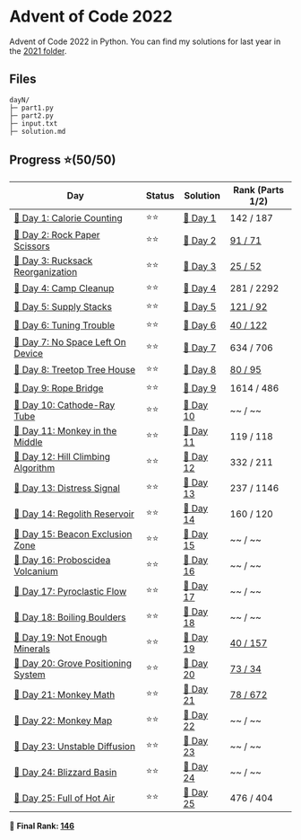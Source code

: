 # Advent of Code 2022
Advent of Code 2022 in Python. You can find my solutions for last year in the [2021 folder](/2021/README.md).

## Files
```
dayN/
├─ part1.py
├─ part2.py
├─ input.txt
├─ solution.md
```

## Progress ⭐(50/50)
| Day                                    | Status   | Solution                           | Rank (Parts 1/2)       |
| -----------                           | ---------| --------                            | ---------   |
| [🎄 Day 1: Calorie Counting](2022/day1)       | ⭐⭐    | [🎯 Day 1](2022/day1/solution.md)   | 142 / 187  |
| [🎄 Day 2: Rock Paper Scissors](2022/day2)    | ⭐⭐    | [🎯 Day 2](2022/day2/solution.md)   | [91 / 71](https://adventofcode.com/2022/leaderboard/day/2)  |
| [🎄 Day 3: Rucksack Reorganization](2022/day3) | ⭐⭐    | [🎯 Day 3](2022/day3/solution.md)  | [ 25 / 52](https://adventofcode.com/2022/leaderboard/day/3)  |
| [🎄 Day 4: Camp Cleanup](2022/day4) | ⭐⭐    | [🎯 Day 4](2022/day4/solution.md)  | 281 / 2292  |
| [🎄 Day 5: Supply Stacks](2022/day5) | ⭐⭐    | [🎯 Day 5](2022/day5/solution.md)  | [121 / 92](https://adventofcode.com/2022/leaderboard/day/5)  |
| [🎄 Day 6: Tuning Trouble](2022/day6) | ⭐⭐    | [🎯 Day 6](2022/day6/solution.md)  | [40 / 122](https://adventofcode.com/2022/leaderboard/day/6)  |
| [🎄 Day 7: No Space Left On Device](2022/day7) | ⭐⭐    | [🎯 Day 7](2022/day7/solution.md)  | 634 / 706 |
| [🎄 Day 8: Treetop Tree House](2022/day8) | ⭐⭐    | [🎯 Day 8](2022/day8/solution.md)  | [80 / 95](https://adventofcode.com/2022/leaderboard/day/8)  |
| [🎄 Day 9: Rope Bridge](2022/day9) | ⭐⭐    | [🎯 Day 9](2022/day9/solution.md)  | 1614 / 486 |
| [🎄 Day 10: Cathode-Ray Tube](2022/day10) | ⭐⭐    | [🎯 Day 10](2022/day10/solution.md)  | ~~ / ~~  |
| [🎄 Day 11: Monkey in the Middle](2022/day11) | ⭐⭐    | [🎯 Day 11](2022/day11/solution.md)  | 119 / 118  |
| [🎄 Day 12: Hill Climbing Algorithm](2022/day12) | ⭐⭐    | [🎯 Day 12](2022/day12/solution.md)  | 332 / 211  |
| [🎄 Day 13: Distress Signal](2022/day13) | ⭐⭐    | [🎯 Day 13](2022/day13/solution.md)  | 237 / 1146  |
| [🎄 Day 14: Regolith Reservoir](2022/day14) | ⭐⭐    | [🎯 Day 14](2022/day14/solution.md)  | 160 / 120  |
| [🎄 Day 15: Beacon Exclusion Zone](2022/day15) | ⭐⭐    | [🎯 Day 15](2022/day15/solution.md)  | ~~ / ~~  |
| [🎄 Day 16: Proboscidea Volcanium](2022/day16) | ⭐⭐    | [🎯 Day 16](2022/day16/solution.md)  | ~~ / ~~  |
| [🎄 Day 17: Pyroclastic Flow](2022/day17) | ⭐⭐    | [🎯 Day 17](2022/day17/solution.md)  | ~~ / ~~  |
| [🎄 Day 18: Boiling Boulders](2022/day18) | ⭐⭐    | [🎯 Day 18](2022/day18/solution.md)  | ~~ / ~~  |
| [🎄 Day 19: Not Enough Minerals](2022/day19) | ⭐⭐    | [🎯 Day 19](2022/day19/solution.md)  | [40 / 157](https://adventofcode.com/2022/leaderboard/day/19)  |
| [🎄 Day 20: Grove Positioning System](2022/day20) | ⭐⭐    | [🎯 Day 20](2022/day20/solution.md)  | [73 / 34](https://adventofcode.com/2022/leaderboard/day/20) |
| [🎄 Day 21: Monkey Math](2022/day21) | ⭐⭐    | [🎯 Day 21](2022/day21/solution.md)  | [78 / 672](https://adventofcode.com/2022/leaderboard/day/21) |
| [🎄 Day 22: Monkey Map](2022/day22) | ⭐⭐    | [🎯 Day 22](2022/day22/solution.md)  | ~~ / ~~ |
| [🎄 Day 23: Unstable Diffusion](2022/day23) | ⭐⭐    | [🎯 Day 23](2022/day23/solution.md)  | ~~ / ~~ |
| [🎄 Day 24: Blizzard Basin](2022/day24) | ⭐⭐    | [🎯 Day 24](2022/day24/solution.md)  | ~~ / ~~ |
| [🎄 Day 25: Full of Hot Air](2022/day25) | ⭐⭐    | [🎯 Day 25](2022/day25/solution.md)  | 476 / 404 |
🎄 **Final Rank: [146](https://freedomofkeima.github.io/aoc-ranking/)**
